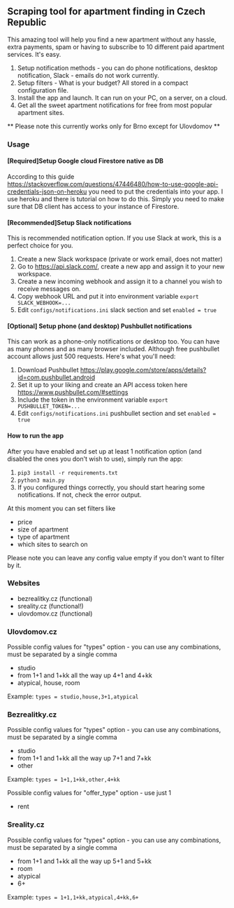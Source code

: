 ## Scraping tool for apartment finding in Czech Republic

This amazing tool will help you find a new apartment without any hassle,
extra payments, spam or having to subscribe to 10 different paid apartment services.
It's easy.
1. Setup notification methods - you can do phone notifications, desktop notification,
Slack - emails do not work currently.
2. Setup filters - What is your budget? All stored in a compact configuration file.
3. Install the app and launch. It can run on your PC, on a server, on a cloud.
4. Get all the sweet apartment notifications for free from most popular apartment sites.

** Please note this currently works only for Brno except for Ulovdomov **

### Usage
#### [Required]Setup Google cloud Firestore native as DB
According to this guide https://stackoverflow.com/questions/47446480/how-to-use-google-api-credentials-json-on-heroku you need to put
the credentials into your app. I use heroku and there is tutorial on how to do this. Simply you need to make sure 
that DB client has access to your instance of Firestore. 


#### [Recommended]Setup Slack notifications
This is recommended notification option. If you use Slack at work, this is a perfect choice for you.
1. Create a new Slack workspace (private or work email, does not matter)
2. Go to https://api.slack.com/, create a new app and assign it to your
new workspace.
3. Create a new incoming webhook and assign it to a channel you wish to receive
messages on.
4. Copy webhook URL and put it into environment variable ``export SLACK_WEBHOOK=...``
5. Edit ``configs/notifications.ini`` slack section and set ``enabled = true``

#### [Optional] Setup phone (and desktop) Pushbullet notifications
This can work as a phone-only notifications or desktop too. You can have as many
phones and as many browser included. Although free pushbullet account allows just 500 requests. Here's what you'll need:
1. Download Pushbullet https://play.google.com/store/apps/details?id=com.pushbullet.android
2. Set it up to your liking and create an API access token here https://www.pushbullet.com/#settings
3. Include the token in the environment variable ``export PUSHBULLET_TOKEN=...``
4. Edit ``configs/notifications.ini`` pushbullet section and set ``enabled = true``

#### How to run the app
After you have enabled and set up at least 1 notification option (and disabled
the ones you don't wish to use), simply run the app:
1. ``pip3 install -r requirements.txt``
2. ``python3 main.py``
3. If you configured things correctly, you should start hearing some notifications.
If not, check the error output.

At this moment you can set filters like 
* price
* size of apartment
* type of apartment
* which sites to search on

Please note you can leave any config value empty if you 
don't want to filter by it. 

### Websites
* bezrealitky.cz (functional)
* sreality.cz (functional!)
* ulovdomov.cz (functional)

### Ulovdomov.cz
Possible config values for "types" option - you can use any combinations,
must be separated by a single comma
* studio
* from 1+1 and 1+kk all the way up 4+1 and 4+kk
* atypical, house, room

Example: ``types = studio,house,3+1,atypical``

### Bezrealitky.cz
Possible config values for "types" option - you can use any combinations,
must be separated by a single comma
* studio
* from 1+1 and 1+kk all the way up 7+1 and 7+kk
* other

Example: ``types = 1+1,1+kk,other,4+kk``

Possible config values for "offer_type" option - use just 1
* rent


### Sreality.cz
Possible config values for "types" option - you can use any combinations,
must be separated by a single comma
* from 1+1 and 1+kk all the way up 5+1 and 5+kk
* room
* atypical
* 6+

Example: ``types = 1+1,1+kk,atypical,4+kk,6+``
